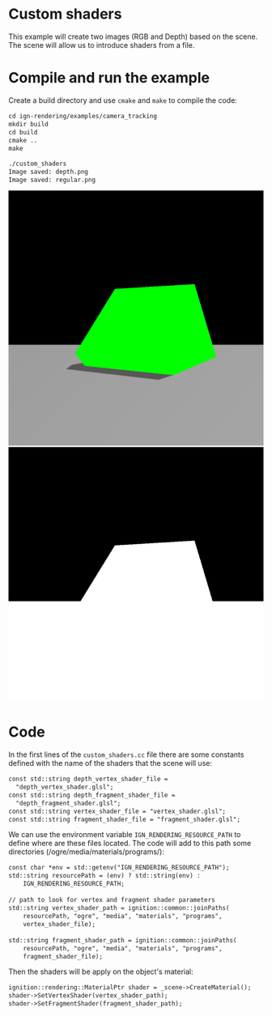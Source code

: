 # Custom shaders

This example will create two images (RGB and Depth) based on the scene. The scene will allow us to introduce shaders from a file.

# Compile and run the example

Create a build directory and use `cmake` and `make` to compile the code:

```{.sh}
cd ign-rendering/examples/camera_tracking
mkdir build
cd build
cmake ..
make
```

```
./custom_shaders
Image saved: depth.png
Image saved: regular.png
```

![](img/custom_shaders_rgb.png)
![](img/custom_shaders_depth.png)

# Code

In the first lines of the `custom_shaders.cc` file there are some constants defined with the name of the shaders that the scene will use:

```{.cpp}
const std::string depth_vertex_shader_file =
  "depth_vertex_shader.glsl";
const std::string depth_fragment_shader_file =
  "depth_fragment_shader.glsl";
const std::string vertex_shader_file = "vertex_shader.glsl";
const std::string fragment_shader_file = "fragment_shader.glsl";
```

We can use the environment variable `IGN_RENDERING_RESOURCE_PATH` to define where are these files located. The code will add to this path some directories (/ogre/media/materials/programs/):

```{.cpp}
const char *env = std::getenv("IGN_RENDERING_RESOURCE_PATH");
std::string resourcePath = (env) ? std::string(env) :
    IGN_RENDERING_RESOURCE_PATH;

// path to look for vertex and fragment shader parameters
std::string vertex_shader_path = ignition::common::joinPaths(
    resourcePath, "ogre", "media", "materials", "programs",
    vertex_shader_file);

std::string fragment_shader_path = ignition::common::joinPaths(
    resourcePath, "ogre", "media", "materials", "programs",
    fragment_shader_file);
```

Then the shaders will be apply on the object's material:

```{.cpp}
ignition::rendering::MaterialPtr shader = _scene->CreateMaterial();
shader->SetVertexShader(vertex_shader_path);
shader->SetFragmentShader(fragment_shader_path);
```
